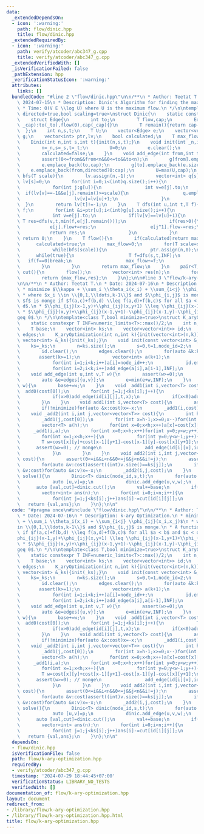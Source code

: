 ```yaml
---
data:
  _extendedDependsOn:
  - icon: ':warning:'
    path: flow/dinic.hpp
    title: flow/dinic.hpp
  _extendedRequiredBy:
  - icon: ':warning:'
    path: verify/atcoder/abc347_g.cpp
    title: verify/atcoder/abc347_g.cpp
  _extendedVerifiedWith: []
  _isVerificationFailed: false
  _pathExtension: hpp
  _verificationStatusIcon: ':warning:'
  attributes:
    links: []
  bundledCode: "#line 2 \"flow/dinic.hpp\"\n\n/**\n * Author: Teetat T.\n * Date:\
    \ 2024-07-15\n * Description: Dinic's Algorithm for finding the maximum flow.\n\
    \ * Time: O(V E \\log U) where U is the maximum flow.\n */\n\ntemplate<class T,bool\
    \ directed=true,bool scaling=true>\nstruct Dinic{\n    static constexpr T INF=numeric_limits<T>::max()/2;\n\
    \    struct Edge{\n        int to;\n        T flow,cap;\n        Edge(int _to,T\
    \ _cap):to(_to),flow(0),cap(_cap){}\n        T remain(){return cap-flow;}\n  \
    \  };\n    int n,s,t;\n    T U;\n    vector<Edge> e;\n    vector<vector<int>>\
    \ g;\n    vector<int> ptr,lv;\n    bool calculated;\n    T max_flow;\n    Dinic(){}\n\
    \    Dinic(int n,int s,int t){init(n,s,t);}\n    void init(int _n,int _s,int _t){\n\
    \        n=_n,s=_s,t=_t;\n        U=0;\n        e.clear();\n        g.assign(n,{});\n\
    \        calculated=false;\n    }\n    void add_edge(int from,int to,T cap){\n\
    \        assert(0<=from&&from<n&&0<=to&&to<n);\n        g[from].emplace_back(e.size());\n\
    \        e.emplace_back(to,cap);\n        g[to].emplace_back(e.size());\n    \
    \    e.emplace_back(from,directed?0:cap);\n        U=max(U,cap);\n    }\n    bool\
    \ bfs(T scale){\n        lv.assign(n,-1);\n        vector<int> q{s};\n       \
    \ lv[s]=0;\n        for(int i=0;i<(int)q.size();i++){\n            int u=q[i];\n\
    \            for(int j:g[u]){\n                int v=e[j].to;\n              \
    \  if(lv[v]==-1&&e[j].remain()>=scale){\n                    q.emplace_back(v);\n\
    \                    lv[v]=lv[u]+1;\n                }\n            }\n      \
    \  }\n        return lv[t]!=-1;\n    }\n    T dfs(int u,int t,T f){\n        if(u==t||f==0)return\
    \ f;\n        for(int &i=ptr[u];i<(int)g[u].size();i++){\n            int j=g[u][i];\n\
    \            int v=e[j].to;\n            if(lv[v]==lv[u]+1){\n               \
    \ T res=dfs(v,t,min(f,e[j].remain()));\n                if(res>0){\n         \
    \           e[j].flow+=res;\n                    e[j^1].flow-=res;\n         \
    \           return res;\n                }\n            }\n        }\n       \
    \ return 0;\n    }\n    T flow(){\n        if(calculated)return max_flow;\n  \
    \      calculated=true;\n        max_flow=0;\n        for(T scale=scaling?1LL<<(63-__builtin_clzll(U)):1LL;scale>0;scale>>=1){\n\
    \            while(bfs(scale)){\n                ptr.assign(n,0);\n          \
    \      while(true){\n                    T f=dfs(s,t,INF);\n                 \
    \   if(f==0)break;\n                    max_flow+=f;\n                }\n    \
    \        }\n        }\n        return max_flow;\n    }\n    pair<T,vector<int>>\
    \ cut(){\n        flow();\n        vector<int> res(n);\n        for(int i=0;i<n;i++)res[i]=(lv[i]==-1);\n\
    \        return {max_flow,res};\n    }\n};\n\n#line 3 \"flow/k-ary-optimization.hpp\"\
    \n\n/**\n * Author: Teetat T.\n * Date: 2024-07-16\n * Description: k-ary Optimization.\n\
    \ * minimize $\\kappa + \\sum_i \\theta_i(x_i) + \\sum_{i<j} \\phi_{ij}(x_i,x_j)$\n\
    \ * where $x_i \\in \\{0,1,\\ldots,k-1\\}$ and $\\phi_{i,j}$ is monge.\n * A function\
    \ $f$ is monge if $f(a,c)+f(b,d) \\leq f(a,d)+f(b,c)$ for all $a < b$ and $c <\
    \ d$.\n * $\\phi_{ij}(x-1,y)+\\phi_{ij}(x,y+1) \\leq \\phi_{ij}(x-1,y+1)+\\phi_{ij}(x,y)$.\n\
    \ * $\\phi_{ij}(x,y)+\\phi_{ij}(x-1,y+1)-\\phi_{ij}(x-1,y)-\\phi_{ij}(x,y+1) \\\
    geq 0$.\n */\n\ntemplate<class T,bool minimize=true>\nstruct K_aryOptimization{\n\
    \    static constexpr T INF=numeric_limits<T>::max()/2;\n    int n,s,t,node_id;\n\
    \    T base;\n    vector<int> ks;\n    vector<vector<int>> id;\n    map<pair<int,int>,T>\
    \ edges;\n    K_aryOptimization(int n,int k){init(vector<int>(n,k));}\n    K_aryOptimization(const\
    \ vector<int> &_ks){init(_ks);}\n    void init(const vector<int> &_ks){\n    \
    \    ks=_ks;\n        n=ks.size();\n        s=0,t=1,node_id=2;\n        base=0;\n\
    \        id.clear();\n        edges.clear();\n        for(auto &k:ks){\n     \
    \       assert(k>=1);\n            vector<int> a(k+1);\n            a[0]=s,a[k]=t;\n\
    \            for(int i=1;i<k;i++)a[i]=node_id++;\n            id.emplace_back(a);\n\
    \            for(int i=2;i<k;i++)add_edge(a[i],a[i-1],INF);\n        }\n    }\n\
    \    void add_edge(int u,int v,T w){\n        assert(w>=0);\n        if(u==v||w==0)return;\n\
    \        auto &e=edges[{u,v}];\n        e=min(e+w,INF);\n    }\n    void add0(T\
    \ w){\n        base+=w;\n    }\n    void _add1(int i,vector<T> cost){\n      \
    \  add0(cost[0]);\n        for(int j=1;j<ks[i];j++){\n            T x=cost[j]-cost[j-1];\n\
    \            if(x>0)add_edge(id[i][j],t,x);\n            if(x<0)add0(x),add_edge(s,id[i][j],-x);\n\
    \        }\n    }\n    void add1(int i,vector<T> cost){\n        assert(0<=i&&i<n&&(int)cost.size()==ks[i]);\n\
    \        if(!minimize)for(auto &x:cost)x=-x;\n        _add1(i,cost);\n    }\n\
    \    void _add2(int i,int j,vector<vector<T>> cost){\n        int h=ks[i],w=ks[j];\n\
    \        _add1(j,cost[0]);\n        for(int x=h-1;x>=0;x--)for(int y=0;y<w;y++)cost[x][y]-=cost[0][y];\n\
    \        vector<T> a(h);\n        for(int x=0;x<h;x++)a[x]=cost[x][w-1];\n   \
    \     _add1(i,a);\n        for(int x=0;x<h;x++)for(int y=0;y<w;y++)cost[x][y]-=a[x];\n\
    \        for(int x=1;x<h;x++){\n            for(int y=0;y<w-1;y++){\n        \
    \        T w=cost[x][y]+cost[x-1][y+1]-cost[x-1][y]-cost[x][y+1];\n          \
    \      assert(w>=0); // monge\n                add_edge(id[i][x],id[j][y+1],w);\n\
    \            }\n        }\n    }\n    void add2(int i,int j,vector<vector<T>>\
    \ cost){\n        assert(0<=i&&i<n&&0<=j&&j<n&&i!=j);\n        assert((int)cost.size()==ks[i]);\n\
    \        for(auto &v:cost)assert((int)v.size()==ks[j]);\n        if(!minimize)for(auto\
    \ &v:cost)for(auto &x:v)x=-x;\n        _add2(i,j,cost);\n    }\n    pair<T,vector<int>>\
    \ solve(){\n        Dinic<T> dinic(node_id,s,t);\n        for(auto &[p,w]:edges){\n\
    \            auto [u,v]=p;\n            dinic.add_edge(u,v,w);\n        }\n  \
    \      auto [val,cut]=dinic.cut();\n        val+=base;\n        if(!minimize)val=-val;\n\
    \        vector<int> ans(n);\n        for(int i=0;i<n;i++){\n            ans[i]=ks[i]-1;\n\
    \            for(int j=1;j<ks[i];j++)ans[i]-=cut[id[i][j]];\n        }\n     \
    \   return {val,ans};\n    }\n};\n\n"
  code: "#pragma once\n#include \"flow/dinic.hpp\"\n\n/**\n * Author: Teetat T.\n\
    \ * Date: 2024-07-16\n * Description: k-ary Optimization.\n * minimize $\\kappa\
    \ + \\sum_i \\theta_i(x_i) + \\sum_{i<j} \\phi_{ij}(x_i,x_j)$\n * where $x_i \\\
    in \\{0,1,\\ldots,k-1\\}$ and $\\phi_{i,j}$ is monge.\n * A function $f$ is monge\
    \ if $f(a,c)+f(b,d) \\leq f(a,d)+f(b,c)$ for all $a < b$ and $c < d$.\n * $\\\
    phi_{ij}(x-1,y)+\\phi_{ij}(x,y+1) \\leq \\phi_{ij}(x-1,y+1)+\\phi_{ij}(x,y)$.\n\
    \ * $\\phi_{ij}(x,y)+\\phi_{ij}(x-1,y+1)-\\phi_{ij}(x-1,y)-\\phi_{ij}(x,y+1) \\\
    geq 0$.\n */\n\ntemplate<class T,bool minimize=true>\nstruct K_aryOptimization{\n\
    \    static constexpr T INF=numeric_limits<T>::max()/2;\n    int n,s,t,node_id;\n\
    \    T base;\n    vector<int> ks;\n    vector<vector<int>> id;\n    map<pair<int,int>,T>\
    \ edges;\n    K_aryOptimization(int n,int k){init(vector<int>(n,k));}\n    K_aryOptimization(const\
    \ vector<int> &_ks){init(_ks);}\n    void init(const vector<int> &_ks){\n    \
    \    ks=_ks;\n        n=ks.size();\n        s=0,t=1,node_id=2;\n        base=0;\n\
    \        id.clear();\n        edges.clear();\n        for(auto &k:ks){\n     \
    \       assert(k>=1);\n            vector<int> a(k+1);\n            a[0]=s,a[k]=t;\n\
    \            for(int i=1;i<k;i++)a[i]=node_id++;\n            id.emplace_back(a);\n\
    \            for(int i=2;i<k;i++)add_edge(a[i],a[i-1],INF);\n        }\n    }\n\
    \    void add_edge(int u,int v,T w){\n        assert(w>=0);\n        if(u==v||w==0)return;\n\
    \        auto &e=edges[{u,v}];\n        e=min(e+w,INF);\n    }\n    void add0(T\
    \ w){\n        base+=w;\n    }\n    void _add1(int i,vector<T> cost){\n      \
    \  add0(cost[0]);\n        for(int j=1;j<ks[i];j++){\n            T x=cost[j]-cost[j-1];\n\
    \            if(x>0)add_edge(id[i][j],t,x);\n            if(x<0)add0(x),add_edge(s,id[i][j],-x);\n\
    \        }\n    }\n    void add1(int i,vector<T> cost){\n        assert(0<=i&&i<n&&(int)cost.size()==ks[i]);\n\
    \        if(!minimize)for(auto &x:cost)x=-x;\n        _add1(i,cost);\n    }\n\
    \    void _add2(int i,int j,vector<vector<T>> cost){\n        int h=ks[i],w=ks[j];\n\
    \        _add1(j,cost[0]);\n        for(int x=h-1;x>=0;x--)for(int y=0;y<w;y++)cost[x][y]-=cost[0][y];\n\
    \        vector<T> a(h);\n        for(int x=0;x<h;x++)a[x]=cost[x][w-1];\n   \
    \     _add1(i,a);\n        for(int x=0;x<h;x++)for(int y=0;y<w;y++)cost[x][y]-=a[x];\n\
    \        for(int x=1;x<h;x++){\n            for(int y=0;y<w-1;y++){\n        \
    \        T w=cost[x][y]+cost[x-1][y+1]-cost[x-1][y]-cost[x][y+1];\n          \
    \      assert(w>=0); // monge\n                add_edge(id[i][x],id[j][y+1],w);\n\
    \            }\n        }\n    }\n    void add2(int i,int j,vector<vector<T>>\
    \ cost){\n        assert(0<=i&&i<n&&0<=j&&j<n&&i!=j);\n        assert((int)cost.size()==ks[i]);\n\
    \        for(auto &v:cost)assert((int)v.size()==ks[j]);\n        if(!minimize)for(auto\
    \ &v:cost)for(auto &x:v)x=-x;\n        _add2(i,j,cost);\n    }\n    pair<T,vector<int>>\
    \ solve(){\n        Dinic<T> dinic(node_id,s,t);\n        for(auto &[p,w]:edges){\n\
    \            auto [u,v]=p;\n            dinic.add_edge(u,v,w);\n        }\n  \
    \      auto [val,cut]=dinic.cut();\n        val+=base;\n        if(!minimize)val=-val;\n\
    \        vector<int> ans(n);\n        for(int i=0;i<n;i++){\n            ans[i]=ks[i]-1;\n\
    \            for(int j=1;j<ks[i];j++)ans[i]-=cut[id[i][j]];\n        }\n     \
    \   return {val,ans};\n    }\n};\n\n"
  dependsOn:
  - flow/dinic.hpp
  isVerificationFile: false
  path: flow/k-ary-optimization.hpp
  requiredBy:
  - verify/atcoder/abc347_g.cpp
  timestamp: '2024-07-29 18:44:45+07:00'
  verificationStatus: LIBRARY_NO_TESTS
  verifiedWith: []
documentation_of: flow/k-ary-optimization.hpp
layout: document
redirect_from:
- /library/flow/k-ary-optimization.hpp
- /library/flow/k-ary-optimization.hpp.html
title: flow/k-ary-optimization.hpp
---
```


